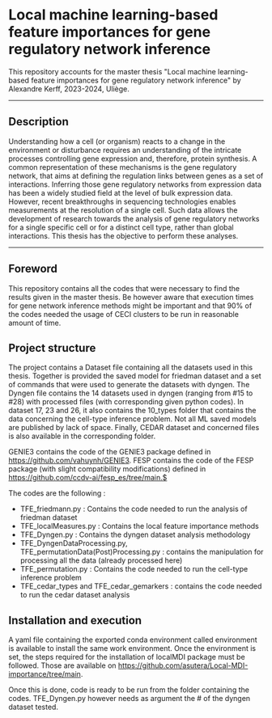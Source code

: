 # Local machine learning-based feature importances for gene regulatory network inference

This repository accounts for the master thesis "Local machine learning-based feature importances for gene regulatory network
inference" by Alexandre Kerff, 2023-2024, Uliège.

--------------





## Description

Understanding how a cell (or organism) reacts to a change in the environment or disturbance requires an understanding of the intricate processes controlling gene expression and, therefore, protein synthesis. A common representation of these mechanisms is the gene regulatory network, that aims at defining the regulation links between genes as a set of interactions. Inferring those gene regulatory networks from expression data has been a widely studied field at the level of bulk expression data. However, recent breakthroughs in sequencing technologies enables measurements at the resolution of a single cell. Such data allows the development of research towards the analysis of gene regulatory networks for a single specific cell or for a distinct cell type, rather than global interactions. This thesis has the objective to perform these analyses.

---------------
## Foreword

This repository contains all the codes that were necessary to find the results given in the master thesis. Be however aware that execution times for gene network inference methods might be important and that 90% of the codes needed the usage of CECI clusters to be run in reasonable amount of time.

## Project structure
The project contains a Dataset file containing all the datasets used in this thesis. Together is provided the saved model for friedman dataset and a set of commands that were used to generate the datasets with dyngen. The Dyngen file contains the 14 datasets used in dyngen (ranging from #15 to #28) with processed files (with corresponding given python codes). In dataset 17, 23 and 26, it also contains the 10_types folder that contains the data concerning the cell-type inference problem. Not all ML saved models are published by lack of space. Finally, CEDAR dataset and concerned files is also available in the corresponding folder.

GENIE3 contains the code of the GENIE3 package defined in https://github.com/vahuynh/GENIE3.
FESP contains the code of the FESP package (with slight compatibility modifications) defined in https://github.com/ccdv-ai/fesp_es/tree/main.$

The codes are the following :
- TFE_friedmann.py : Contains the code needed to run the analysis of friedman dataset
- TFE_localMeasures.py : Contains the local feature importance methods
- TFE_Dyngen.py : Contains the dyngen dataset analysis methodology
- TFE_DyngenDataProcessing.py, TFE_permutationData(Post)Processing.py : contains the manipulation for processing all the data (already processed here)
- TFE_permutation.py : Contains the code needed to run the cell-type inference problem
- TFE_cedar_types and TFE_cedar_gemarkers : contains the code needed to run the cedar dataset analysis


## Installation and execution

A yaml file containing the exported conda environment called environment is available to install the same work environment. 
Once the environment is set, the steps required for the installation of localMDI package must be followed. Those are available on https://github.com/asutera/Local-MDI-importance/tree/main.

Once this is done, code is ready to be run from the folder containing the codes. TFE_Dyngen.py however needs as argument the # of the dyngen dataset tested.



